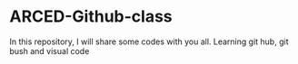 # ARCED-Github-class
In this repository, I will share some codes with you all.
Learning git hub, git bush and visual code
